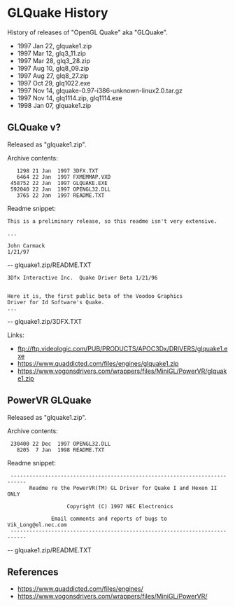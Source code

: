 # GLQuake History

History of releases of "OpenGL Quake" aka "GLQuake".

* 1997 Jan 22, glquake1.zip
* 1997 Mar 12, glq3_11.zip
* 1997 Mar 28, glq3_28.zip
* 1997 Aug 10, glq8_09.zip
* 1997 Aug 27, glq8_27.zip
* 1997 Oct 29, glq1022.exe
* 1997 Nov 14, glquake-0.97-i386-unknown-linux2.0.tar.gz
* 1997 Nov 14, glq1114.zip, glq1114.exe
* 1998 Jan 07, glquake1.zip



## GLQuake v?

Released as "glquake1.zip".

Archive contents:

```text
   1298 21 Jan  1997 3DFX.TXT
   6464 22 Jan  1997 FXMEMMAP.VXD
 458752 22 Jan  1997 GLQUAKE.EXE
 592040 22 Jan  1997 OPENGL32.DLL
   3765 22 Jan  1997 README.TXT
```

Readme snippet:

```text
This is a preliminary release, so this readme isn't very extensive.

...

John Carmack
1/21/97
```

-- glquake1.zip/README.TXT


```text
3Dfx Interactive Inc.  Quake Driver Beta 1/21/96


Here it is, the first public beta of the Voodoo Graphics
Driver for Id Software's Quake.
...
```

-- glquake1.zip/3DFX.TXT


Links:

* ftp://ftp.videologic.com/PUB/PRODUCTS/APOC3Dx/DRIVERS/glquake1.exe
* https://www.quaddicted.com/files/engines/glquake1.zip
* https://www.vogonsdrivers.com/wrappers/files/MiniGL/PowerVR/glquake1.zip




## PowerVR GLQuake

Released as "glquake1.zip".

Archive contents:

```text
 230400 22 Dec  1997 OPENGL32.DLL
   8205  7 Jan  1998 README.TXT
```

Readme snippet:

```text
 ---------------------------------------------------------------------------
       Readme re the PowerVR(TM) GL Driver for Quake I and Hexen II ONLY

                   Copyright (C) 1997 NEC Electronics

              Email comments and reports of bugs to Vik_Long@el.nec.com
 ---------------------------------------------------------------------------
 ```

 -- glquake1.zip/README.TXT


## References

* https://www.quaddicted.com/files/engines/
* https://www.vogonsdrivers.com/wrappers/files/MiniGL/PowerVR/